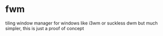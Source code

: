 # fwm
tiling window manager for windows
like i3wm or suckless dwm but much simpler, this is just a proof of concept
